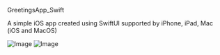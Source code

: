 GreetingsApp_Swift

A simple iOS app created using SwiftUI supported by iPhone, iPad, Mac (iOS and MacOS)

![Image](https://github.com/user-attachments/assets/42f10efd-efd7-4c5a-98a2-93bd7b918744)
![Image](https://github.com/user-attachments/assets/66b0acf7-3cee-47e2-abde-130eb95f2209)
